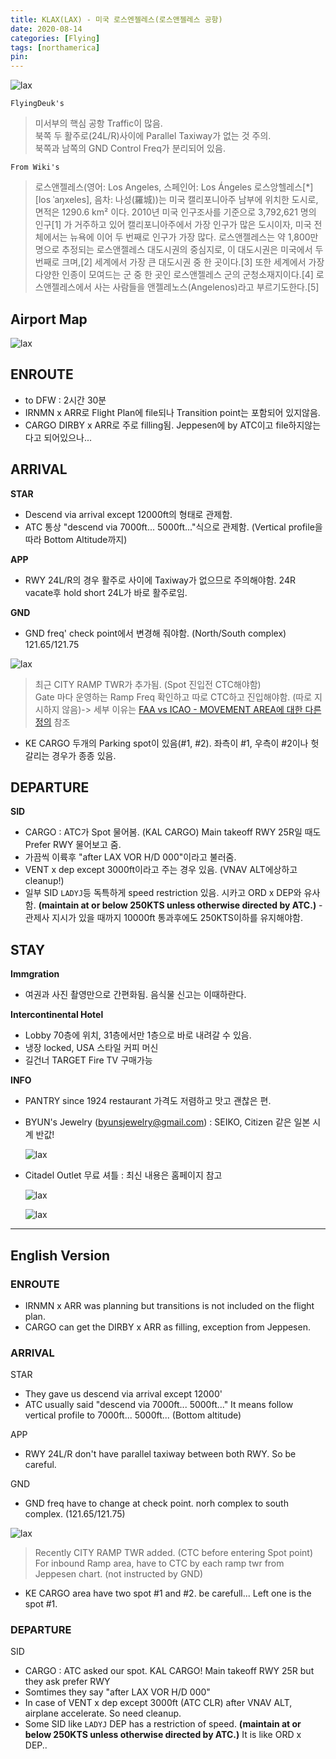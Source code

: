 ```yaml
---
title: KLAX(LAX) - 미국 로스엔젤레스(로스앤젤레스 공항)
date: 2020-08-14
categories: [Flying]
tags: [northamerica]
pin:
---
```

![lax](/img/flying/airport/lax.jpg)

`FlyingDeuk's`
> 미서부의 핵심 공항 Traffic이 많음. <br>
북쪽 두 활주로(24L/R)사이에 Parallel Taxiway가 없는 것 주의.<br>
북쪽과 남쪽의 GND Control Freq가 분리되어 있음.

`From Wiki's`
>로스앤젤레스(영어: Los Angeles, 스페인어: Los Ángeles 로스앙헬레스[*] [los ˈaŋxeles], 음차: 나성(羅城))는 미국 캘리포니아주 남부에 위치한 도시로, 면적은 1290.6 km² 이다. 2010년 미국 인구조사를 기준으로 3,792,621 명의 인구[1] 가 거주하고 있어 캘리포니아주에서 가장 인구가 많은 도시이자, 미국 전체에서는 뉴욕에 이어 두 번째로 인구가 가장 많다. 로스앤젤레스는 약 1,800만 명으로 추정되는 로스앤젤레스 대도시권의 중심지로, 이 대도시권은 미국에서 두 번째로 크며,[2] 세계에서 가장 큰 대도시권 중 한 곳이다.[3] 또한 세계에서 가장 다양한 인종이 모여드는 군 중 한 곳인 로스앤젤레스 군의 군청소재지이다.[4] 로스앤젤레스에서 사는 사람들을 앤젤레노스(Angelenos)라고 부르기도한다.[5]


## Airport Map
![lax](/img/flying/airport/lax_ap.jpg)

## ENROUTE
- to DFW : 2시간 30분
- IRNMN x ARR로 Flight Plan에 file되나 Transition point는 포함되어 있지않음.
- CARGO DIRBY x ARR로 주로 filling됨. Jeppesen에 by ATC이고 file하지않는 다고 되어있으나...

## ARRIVAL
**STAR**
- Descend via arrival except 12000ft의 형태로 관제함.
- ATC 통상 "descend via 7000ft... 5000ft..."식으로 관제함. (Vertical profile을 따라 Bottom Altitude까지)

**APP**
- RWY 24L/R의 경우 활주로 사이에 Taxiway가 없으므로 주의해야함. 24R vacate후 hold short 24L가 바로 활주로임.

**GND**
- GND freq' check point에서 변경해 줘야함. (North/South complex) 121.65/121.75

![lax](/img/flying/airport/lax_ap1.jpg)

>최근 CITY RAMP TWR가 추가됨. (Spot 진입전 CTC해야함) <br>
Gate 마다 운영하는 Ramp Freq 확인하고 따로 CTC하고 진입해야함. (따로 지시하지 않음)-> 세부 이유는 [FAA vs ICAO - MOVEMENT AREA에 대한 다른 정의](/posts/movement/) 참조


- KE CARGO 두개의 Parking spot이 있음(#1, #2). 좌측이 #1, 우측이 #2이나 헛갈리는 경우가 종종 있음.


## DEPARTURE
**SID**
- CARGO : ATC가 Spot 물어봄. (KAL CARGO) Main takeoff RWY 25R일 때도 Prefer RWY 물어보고 줌.
- 가끔씩 이륙후 "after LAX VOR H/D 000"이라고 불러줌.
- VENT x dep except 3000ft이라고 주는 경우 있음. (VNAV ALT에상하고 cleanup!)
- 일부 SID `LADYJ`등 독특하게 speed restriction 있음. 시카고 ORD x DEP와 유사함. __(maintain at or below 250KTS unless otherwise directed by ATC.)__ - 관제사 지시가 있을 때까지 10000ft 통과후에도 250KTS이하를 유지해야함.

## STAY
**Immgration**
- 여권과 사진 촬영만으로 간편화됨. 음식물 신고는 이때하란다.

**Intercontinental Hotel**
- Lobby 70층에 위치, 31층에서만 1층으로 바로 내려갈 수 있음.
- 냉장 locked, USA 스타일 커피 머신
- 길건너 TARGET Fire TV 구매가능

**INFO**
- PANTRY since 1924 restaurant 가격도 저렴하고 맛고 괜찮은 편.
- BYUN's Jewelry (byunsjewelry@gmail.com) : SEIKO, Citizen 같은 일본 시계 반값!

	![lax](/img/flying/airport/lax-info.jpg)

- Citadel Outlet 무료 셔틀 : 최신 내용은 홈페이지 참고

	![lax](/img/flying/airport/lax_info1.jpg)

	![lax](/img/flying/airport/lax_info2.jpg)

----------

## English Version

### ENROUTE
- IRNMN x ARR was planning but transitions is not included on the flight plan.
- CARGO can get the DIRBY x ARR as filling, exception from Jeppesen.

### ARRIVAL
STAR
- They gave us descend via arrival except 12000'
- ATC usually said "descend via 7000ft... 5000ft..." It means follow vertical profile to 7000ft... 5000ft...
(Bottom altitude)

APP
- RWY 24L/R don't have parallel taxiway between both RWY. So be careful.

GND
- GND freq have to change at check point. norh complex to south complex. (121.65/121.75)

![lax](/img/flying/airport/lax_ap1.jpg)

>Recently CITY RAMP TWR added. (CTC before entering Spot point) <br>
For inbound Ramp area, have to CTC by each ramp twr from Jeppesen chart. (not instructed by GND)

- KE CARGO area have two spot #1 and #2. be carefull... Left one is the spot #1.

### DEPARTURE
SID
- CARGO : ATC asked our spot. KAL CARGO! Main takeoff RWY 25R but they ask prefer RWY
- Somtimes they say "after LAX VOR H/D 000"
- In case of VENT x dep except 3000ft (ATC CLR) after VNAV ALT, airplane accelerate. So need cleanup.
- Some SID like `LADYJ` DEP has a restriction of speed. __(maintain at or below 250KTS unless otherwise directed by ATC.)__ It is like ORD x DEP..
